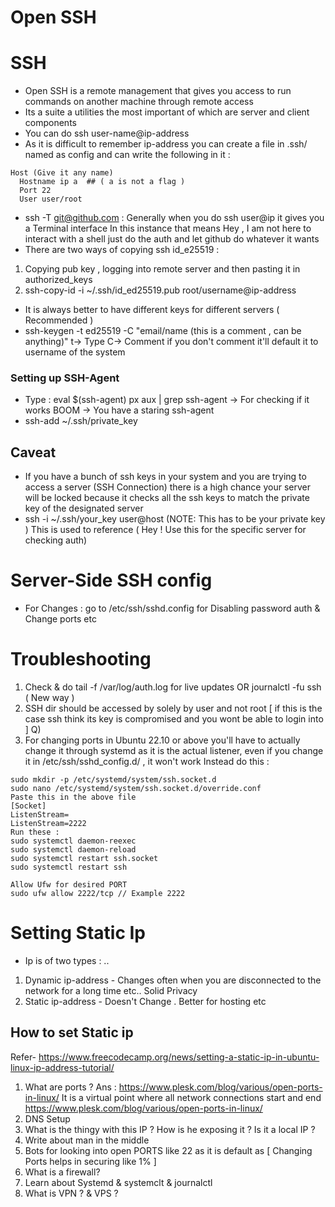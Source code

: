 # Open SSH

# SSH

- Open SSH is a remote management that gives you access to run commands on another machine through remote access
- Its a suite a utilities the most important of which are server and client components
- You can do ssh user-name@ip-address
- As it is difficult to remember ip-address you can create a file in .ssh/ named as config
  and can write the following in it :

```
Host (Give it any name)
  Hostname ip a  ## ( a is not a flag )
  Port 22
  User user/root
```

- ssh -T <git@github.com> : Generally when you do ssh user@ip it gives you a Terminal interface
  In this instance that means Hey , I am not here to interact with a shell just do the auth and let github do whatever it wants
- There are two ways of copying ssh id_e25519 :

1. Copying pub key , logging into remote server and then pasting it in authorized_keys
2. ssh-copy-id -i ~/.ssh/id_ed25519.pub root/username@ip-address

- It is always better to have different keys for different servers ( Recommended )
- ssh-keygen -t ed25519 -C "email/name (this is a comment , can be anything)"
  t-> Type
  C-> Comment
  if you don't comment it'll default it to username of the system

### Setting up SSH-Agent

- Type : eval $(ssh-agent)
  px aux | grep ssh-agent -> For checking if it works
  BOOM -> You have a staring ssh-agent
- ssh-add ~/.ssh/private_key

## Caveat

- If you have a bunch of ssh keys in your system and you are trying to access a server
  (SSH Connection) there is a high chance your server will be locked because it checks all the ssh keys to match the private key of the designated server
- ssh -i ~/.ssh/your_key user@host (NOTE: This has to be your private key )
  This is used to reference ( Hey ! Use this for the specific server for checking auth)

# Server-Side SSH config

- For Changes : go to /etc/ssh/sshd.config for Disabling password auth & Change ports etc

# Troubleshooting

1. Check & do tail -f /var/log/auth.log for live updates
   OR
   journalctl -fu ssh ( New way )
2. SSH dir should be accessed by solely by user and not root [ if this is the case ssh think its key is compromised and you wont be able to login into ]
   Q)
3. For changing ports in Ubuntu 22.10 or above you'll have to actually change it through systemd as it is the actual listener, even if you change it in /etc/ssh/sshd_config.d/ , it won't work
   Instead do this :

```
sudo mkdir -p /etc/systemd/system/ssh.socket.d
sudo nano /etc/systemd/system/ssh.socket.d/override.conf
Paste this in the above file
[Socket]
ListenStream=
ListenStream=2222
Run these :
sudo systemctl daemon-reexec
sudo systemctl daemon-reload
sudo systemctl restart ssh.socket
sudo systemctl restart ssh

Allow Ufw for desired PORT
sudo ufw allow 2222/tcp // Example 2222

```

# Setting Static Ip

- Ip is of two types : ..

1. Dynamic ip-address - Changes often when you are disconnected to the network for a long time etc..
   Solid Privacy
2. Static ip-address - Doesn't Change . Better for hosting etc

## How to set Static ip

Refer- <https://www.freecodecamp.org/news/setting-a-static-ip-in-ubuntu-linux-ip-address-tutorial/>

<!--- Get your networking concepts together-->

1. What are ports ?
   Ans : <https://www.plesk.com/blog/various/open-ports-in-linux/>
   It is a virtual point where all network connections start and end
   <https://www.plesk.com/blog/various/open-ports-in-linux/>
2. DNS Setup
3. What is the thingy with this IP ? How is he exposing it ? Is it a local IP ?
4. Write about man in the middle
5. Bots for looking into open PORTS like 22 as it is default as [ Changing Ports helps in securing like 1% ]
6. What is a firewall?
7. Learn about Systemd & systemclt & journalctl
8. What is VPN ? & VPS ?
